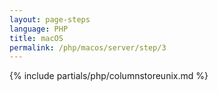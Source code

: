 ```yaml
---
layout: page-steps
language: PHP
title: macOS
permalink: /php/macos/server/step/3
---
```


{% include partials/php/columnstoreunix.md %}
